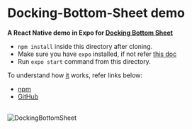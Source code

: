 # Docking-Bottom-Sheet demo
**A React Native demo in Expo for [Docking Bottom Sheet](https://www.npmjs.com/package/docking-bottom-sheet)**
- `npm install` inside this directory after cloning.
- Make sure you have `expo` installed, if not refer [this doc](https://facebook.github.io/react-native/docs/getting-started)
- Run `expo start` command from this directory.

To understand how [it](https://www.npmjs.com/package/docking-bottom-sheet) works, refer links below:
- [npm](https://www.npmjs.com/package/docking-bottom-sheet)
- [GitHub](https://github.com/iamrajatsoni/DockingBottomSheet)
<br>
<img src="https://cdn-images-1.medium.com/max/1600/1*6r_ovW9OgoEdLxjSNuZTiA.gif" alt="DockingBottomSheet"/>
